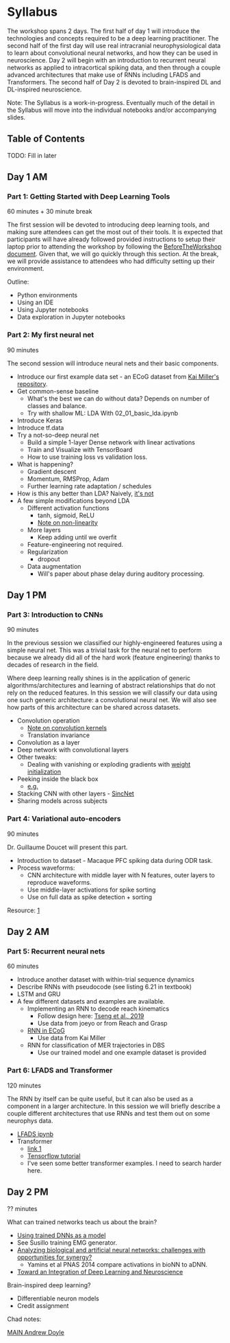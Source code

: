 # Syllabus

The workshop spans 2 days.
The first half of day 1 will introduce the technologies and concepts required to be a deep learning practitioner.
The second half of the first day will use real intracranial neurophysiological data to learn about convolutional neural networks, and how they can be used in neuroscience.
Day 2 will begin with an introduction to recurrent neural networks as applied to intracortical spiking data, and then through a couple advanced architectures that make use of RNNs including LFADS and Transformers.
The second half of Day 2 is devoted to brain-inspired DL and DL-inspired neuroscience.

Note: The Syllabus is a work-in-progress. Eventually much of the detail in the Syllabus will move into the
individual notebooks and/or accompanying slides.

## Table of Contents

TODO: Fill in later

## Day 1 AM

### Part 1: Getting Started with Deep Learning Tools

60 minutes + 30 minute break

The first session will be devoted to introducing deep learning tools, and
making sure attendees can get the most out of their tools. It is expected
that participants will have already followed provided instructions to
setup their laptop prior to attending the workshop by following the
[BeforeTheWorkshop document](https://github.com/SachsLab/IntracranialNeurophysDL/tree/master/docs/BeforeTheWorkshop.md).
Given that, we will go quickly through this section. At the break, we will provide assistance to attendees who had
difficulty setting up their environment.

Outline:

* Python environments
* Using an IDE
* Using Jupyter notebooks
* Data exploration in Jupyter notebooks

### Part 2: My first neural net

90 minutes

The second session will introduce neural nets and their basic components. 

* Introduce our first example data set - an ECoG dataset from [Kai Miller's repository](https://exhibits.stanford.edu/data/catalog/zk881ps0522).
* Get common-sense baseline
    * What's the best we can do without data? Depends on number of classes and balance.
    * Try with shallow ML: LDA With 02_01_basic_lda.ipynb
* Introduce Keras
* Introduce tf.data
* Try a not-so-deep neural net
    * Build a simple 1-layer Dense network with linear activations
    * Train and Visualize with TensorBoard
    * How to use training loss vs validation loss.
* What is happening?
    * Gradient descent
    * Momentum, RMSProp, Adam
    * Further learning rate adaptation / schedules
* How is this any better than LDA? Naively, [it's not](https://www.jstor.org/stable/2584434)
* A few simple modifications beyond LDA
    * Different activation functions
        * tanh, sigmoid, ReLU
        * [Note on non-linearity](http://neuralnetworksanddeeplearning.com/chap4.html)
    * More layers
        * Keep adding until we overfit
    * Feature-engineering not required.
    * Regularization
        * dropout
    * Data augmentation
        * Will's paper about phase delay during auditory processing.

## Day 1 PM

### Part 3: Introduction to CNNs

90 minutes

In the previous session we classified our highly-engineered features using a simple neural net.
This was a trivial task for the neural net to perform because we already did all of the hard
work (feature engineering) thanks to decades of research in the field.

Where deep learning really shines is in the application of generic algorithms/architectures and learning
of abstract relationships that do not rely on the reduced features. In this session we
will classify our data using one such generic architecture: a convolutional neural net. We
will also see how parts of this architecture can be shared across datasets.

* Convolution operation
    * [Note on convolution kernels](http://setosa.io/ev/image-kernels)
    * Translation invariance
* Convolution as a layer
* Deep network with convolutional layers
* Other tweaks:
    * Dealing with vanishing or exploding gradients with [weight initialization](https://towardsdatascience.com/weight-initialization-in-neural-networks-a-journey-from-the-basics-to-kaiming-954fb9b47c79)
* Peeking inside the black box
    * [e.g.](https://towardsdatascience.com/interpretable-ai-or-how-i-learned-to-stop-worrying-and-trust-ai-e61f9e8ee2c2)
* Stacking CNN with other layers - [SincNet](https://arxiv.org/abs/1808.00158)
* Sharing models across subjects

### Part 4: Variational auto-encoders

90 minutes

Dr. Guillaume Doucet will present this part.

* Introduction to dataset - Macaque PFC spiking data during ODR task.
* Process waveforms:
    * CNN architecture with middle layer with N features, outer layers to reproduce waveforms.
    * Use middle-layer activations for spike sorting
    * Use on full data as spike detection + sorting
    
Resource: [1](https://blog.keras.io/building-autoencoders-in-keras.html)

## Day 2 AM

### Part 5: Recurrent neural nets

60 minutes

* Introduce another dataset with within-trial sequence dynamics
* Describe RNNs with pseudocode (see listing 6.21 in textbook)
* LSTM and GRU
* A few different datasets and examples are available.
    * Implementing an RNN to decode reach kinematics
        * Follow design here: [Tseng et al., 2019](https://www.ncbi.nlm.nih.gov/pubmed/30979355/)
        * Use data from joeyo or from Reach and Grasp
    * [RNN in ECoG](https://www.ncbi.nlm.nih.gov/pmc/articles/PMC6119703/)
        * Use data from Kai Miller
    * RNN for classification of MER trajectories in DBS
        * Use our trained model and one example dataset is provided

### Part 6: LFADS and Transformer

120 minutes

The RNN by itself can be quite useful, but it can also be used as a component in a larger architecture.
In this session we will briefly describe a couple different architectures that use RNNs
and test them out on some neurophys data.

* [LFADS ipynb](https://github.com/google-research/computation-thru-dynamics/blob/master/notebooks/LFADS%20Tutorial.ipynb)
* Transformer
    * [link 1](https://staff.fnwi.uva.nl/s.abnar/?p=108)
    * [Tensorflow tutorial](https://www.tensorflow.org/alpha/tutorials/text/transformer)
    * I've seen some better transformer examples. I need to search harder here.


## Day 2 PM

?? minutes

What can trained networks teach us about the brain?

* [Using trained DNNs as a model](https://www-sciencedirect-com.proxy.bib.uottawa.ca/science/article/pii/S1364661319300348)
* See Susillo training EMG generator.
* [Analyzing biological and artificial neural networks: challenges with opportunities for synergy?](https://www-sciencedirect-com.proxy.bib.uottawa.ca/science/article/pii/S0959438818301569)
    * Yamins et al PNAS 2014 compare activations in bioNN to aDNN.
* [Toward an Integration of Deep Learning and Neuroscience](https://www.frontiersin.org/articles/10.3389/fncom.2016.00094/full)

Brain-inspired deep learning?

* Differentiable neuron models
* Credit assignment

Chad notes:

[MAIN Andrew Doyle](https://brainhack101.github.io/introML/dl-course-outline.html)


